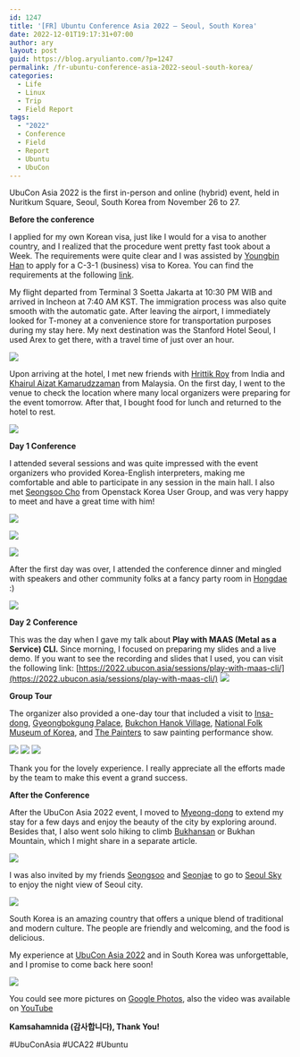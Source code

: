 ```yaml
---
id: 1247
title: '[FR] Ubuntu Conference Asia 2022 – Seoul, South Korea'
date: 2022-12-01T19:17:31+07:00
author: ary
layout: post
guid: https://blog.aryulianto.com/?p=1247
permalink: /fr-ubuntu-conference-asia-2022-seoul-south-korea/
categories:
  - Life
  - Linux
  - Trip
  - Field Report
tags:
  - "2022"
  - Conference
  - Field
  - Report
  - Ubuntu
  - UbuCon
---
```

UbuCon Asia 2022 is the first in-person and online (hybrid) event, held in Nuritkum Square, Seoul, South Korea from November 26 to 27.

**Before the conference**

I applied for my own Korean visa, just like I would for a visa to another country, and I realized that the procedure went pretty fast took about a Week. The requirements were quite clear and I was assisted by [Youngbin Han](https://youngbin.xyz) to apply for a C-3-1 (business) visa to Korea. You can find the requirements at the following [link](https://sites.google.com/view/koreanembassy2/visa-jangka-pendek/kunjungan-singkat-umum).

My flight departed from Terminal 3 Soetta Jakarta at 10:30 PM WIB and arrived in Incheon at 7:40 AM KST. The immigration process was also quite smooth with the automatic gate. After leaving the airport, I immediately looked for T-money at a convenience store for transportation purposes during my stay here. My next destination was the Stanford Hotel Seoul, I used Arex to get there, with a travel time of just over an hour.

![](https://lh3.googleusercontent.com/pw/AP1GczMCQku8oOpCEXuMji-7iqMvYKZfrwmaOVcVL0-p9bdchjlxaPmRvRqYjUmD8n9vW3HJk4zWSpxLjhC2izvu_C5kRD0unhwKqLijlFgH7l0kzCJMtifzMdh2vuASA5H-QuE9bZxEkn6M9A2SLjDbdAjU5XT0pL7nupgpqYRbjIJKsUTnXqU3ASeyKNGd3mwqQMA_BnZvCqRTJGK6khdycWrWQsNe-Ifjy_wQvizkthKswLD1ZKrc4QM7pht7SlZJi5GcwO73sZcIgJukbXTQnOSkFFaB2z6zPiqPUEVNzmUdy7fbsevIGPVnaQwnCZWSLiMzOQVlngASkZO1RN6b2Qrp3NwcptFUmy2Pt4DqpgrR9jQMznEnevmahwLtvhDeV15_r4HXWvEoigcleuGVSMrypppggpDPavyoZcMSagSPUZi7u4GVZ0JoU8-m3ZiI-ahaJT1-BTWpvq7EpKWKE5c8To1SXgBsiKSIeKYGUiiE66ZvCS8YZoJNxAz3LAh6wDKkdey4nDJ_tJCGtMVMgBdQwKelT6XjEEg0tGeyLzKsfNQL6LGOFH-tbdEx-iqmu6ca5q-umOyXhWE-4c8DUAuF4Qro20XXRbJbyTOYnCDe73emTfqYY26TdMJpwVLZ_kk7tb47AwsNL5CV11WR5T-Tu8iXuGvBywD8TV4XNwg404o9PcGWEMgYyRy9RbgSmlC-lG11qkPuInepgOftRx1Om6rR3qaOtZYtkGukOoDbTmGJb90yCYImBrjaNC-1gzGprmmPy02z2UdvrqJUaveeXag1woQIUDRHE7zKIMSJ_UetMRu7XTS9dXTeA0ZpmUXzzGzzq7psFGbJHCYAM6LYTFzgCWUjuRqoYZk0rAS3NfOVML2r3fQibnaPAfcrFGq-ubqBBQG8S5cnt3uS3-aa27cKOQdWMnZThdLA2Cnr8c_YZQP89yPn0UD4TQ0xLoumgk3V-BTFRnWi61WKCRz2s2oWxybSgJe7RhAGDO1rtgJgMICwY7VZtA45PgIyhSs3TI8el7k31OuilPdgjwce6LT8EE1Gh-EFGfg=w2680-h1508-s-no-gm?authuser=4)

Upon arriving at the hotel, I met new friends with [Hrittik Roy](https://twitter.com/hrittikhere) from India and [Khairul Aizat Kamarudzzaman](https://www.facebook.com/myfenris) from Malaysia. On the first day, I went to the venue to check the location where many local organizers were preparing for the event tomorrow. After that, I bought food for lunch and returned to the hotel to rest.

![](https://lh3.googleusercontent.com/pw/AP1GczNRs6xmucDJ2rs5txP3ICwGFZ_j2cphTuD09FS5TfHBkzsCCR6_A_1bCDxUGqnnsHwAUdO_o240hpcPYvXzQXq0_AFf5mHOL1A8PQ3uY6z7Yc-lQInkJkS3AP21JB9K4ZZnfDWoG85oG-r_S-uKwnKRZ0vPeevtL6Geu-vYbMUirvA_3-r-77pHzqjzprUDevqLqFgPvtn6oHF_oA--let0yL7WyQ4CXg5hhKPXJoFtXsoa6nFm3SgQdo4l8XOVgKxN2ojz2HaoN53SHYGKEqxhMQBQGtYXcwkKTbNnZCt4uCGELH7E-hXhf0qV0Y0se-gY7huzYb1Dhm5rTP7kVJF1FDffUKWcQbkRbnV2Yo3BZtFB-e8bDeax_PPM6kiJC34C5A-WTw0jcjL81g7wleS5B2QHvMn9wuh-Q96yJo0ftfvVQ4haDMiWL2gL9rqcIerdrVsduJ7cB4Bh2yKlLCmqqQagllsQCzb3Z59HYD_sFvkrABSGIRBGr_STN2XhbIFz0evOI26k-4wdVv7ZfB1bo_P7md1PF38ViDJdJ7wWGnT_03PPsmnfcLKyLMou2TrA-ougQRujaT4Esvgdi8BU-tU8p3ZeUV-5YqxUutdUPVtlSXAhhAKMPGNiJT0dmDn1HzmAXd42aVwtFQjAw_AmZyRLnZykc7uIxHC7JFHaj8nRDavtwFd8it1EDZ0mOld2Pig2c4zU1rJC9TD4u5zMnQJHo5zLrh7NS-gFKaBd9vsImnscgUSbiQPhgoka4FocZ6l1CF8ljRuetf0L9i4Ry61BU1aKiVU_CCFJNmHq3UpOBzQA3aCXm6DZipJB1v42oDtjtQDMlRiIlaZawGrb0FejXhBCrvQxMTZtIUtDVcRU7GslwxmV7_wmdYOgchuzISCwkK1HnvEpimHdvtReDkFW_qZ0I9PHSw1LGKucouVj82NE4fQpr-9FOBbvze820FQAbOdW11Vi9e_y52PXy8WTXJWCNw3gcBHghHL3hKZys45x7phkFj6st64GFkIKiRbofwLbj00sAm4qBTRSeRv3_34N55lNSc0=w2680-h1508-s-no-gm?authuser=4)

**Day 1 Conference**

I attended several sessions and was quite impressed with the event organizers who provided Korea-English interpreters, making me comfortable and able to participate in any session in the main hall. I also met [Seongsoo Cho](https://twitter.com/seongsoo_kr) from Openstack Korea User Group, and was very happy to meet and have a great time with him!

![](https://lh3.googleusercontent.com/pw/AP1GczO0AWwlNblDFmyPOGzFIIoYFrPqIs0O7BFifSZV45qWm6CIxv2_mKym2yg824iOrOD9i41Jg-oR35j6roVISriFfFpVb-6QmWSAbDMAQRDHbcZwY6Wru1Nac9-qpJyjBf5xCD0OVEiRviOoKVmrlYXdp8A6oEKKBwhIPcsffOOBQ8dKyzr7CzNDfT-zG1N2bcEdBH1XUX6KVPwWSxqhjf8FBDAbQBH0Jc4-jKvmIDSeK7ql28419UJMx8V_XxyTpODj6PZSgJgk_UU5fAGHMPjb1BA8PuqYPqSqww2hJBI8ujkAfN_DHFXl37UAf-96DmripHtbe44XxWUibrhq4YWcA9MCW-dLI7XjfxrjS0-ZqqeSde9MaSihGWKkHs5zHzXxD_-gGKinp19uLGGOvAa_4XeI9WUpIY4ZJ0lMDVRol8bbZD4duaAa7exz1h1P-v5WcdqcsuDiTL2wPsll8LRW9AL5S7McW2WAkOyZqC3tQJblx_PV_9sbxt-HnneK03_ibYEebiLimgT08nSwkoxdFNLJ-QxB-fR2hylBRom1x5hZXFKeQqyUySmVa_NWaFSe62LFdYoBR1lQ3l9mas-sYI6YPQgwf1Ls9Y4BMduPiMOVOUrxVzclCLF9Df561sTY2wyCAlD51qgqmjCj9ga8MG9QP3-zPM--QNfRTVuuyMM7C3sov12KWTwXVUYvP7I_SXWTW1GqExKgYPnhRErb5mfnOeoqw3WfXYO0y0qp9fo0X2XJDqDSRnXrjcQrCQk4i4v5xr28DEqV01sw9GdVb2cfOkux7df-LxgXTK2ZtodQTgHse1JNerlBOPqIcKjzflFkoQafXrylTCuJXWm2OMVEOr835uqL-Qn2X_c4og9cg60MyNjpuDPKjWa1h9iPjFoj45yKLw7tBvFemySr6MKOstelNDdAT9HOHrxXQmisILOKP6-2aDTtgfctsJIVyYzloI7asBOy3Jy35Lgfjsokt5yYciiKP-2Q59fX8HOlS49bWmkcYV8_HqS0swJd_sXTMzn-DJ7-CRK2CxJOfdEu8FQG2kmnPNg=w2880-h1506-s-no-gm?authuser=4)

![](https://lh3.googleusercontent.com/pw/AMWts8AUhInNXODpO2sCgJX2yDn3NDfU34dpyRl-J2CN6FmWZjau9qK5kHJxMAPfN6-ZHAIQiHOJSus2bFiihlYW4m9n5xkW9gzh1NpQ_StQZz9kC5GOQlWKM90ixa5kjPMIxaZ0ee4YLr9Mks8aqYYG26AJ=w1399-h933-s-no?authuser=0)

![](https://lh3.googleusercontent.com/pw/AMWts8CXP_CnlBZv9ZBeUJJIfrP62cQ0IGzFeiKGmUQemUQ5mWb7NDo7nYoMZHEwpt6eW1iA7YoZSG44yekxvXtwUA49aKM2-WlBOiDz9oQQ_ywH7DG4uAw5jH4_j3slIyuxRbZf_UeTDbJ9uLbYlzVMx8Ju=w1658-h933-s-no?authuser=0)

After the first day was over, I attended the conference dinner and mingled with speakers and other community folks at a fancy party room in [Hongdae](https://en.wikipedia.org/wiki/Hongdae_(area)) :)

![](https://lh3.googleusercontent.com/pw/AMWts8DeHhnQuUQ3z0hshOioqFDiiYivksFbCPPIhFKhGs6u1UvOLqpi8hKV1UzLOTJWGnUJ6VGJ_yFvhqG_QzMZ4LWiY2vG5kAnVspe6xObHxfwD1_wY9WzSqb2w5WsicYs7eaG7frAhcTTCd4sTJjdYgX15g=w1244-h933-s-no?authuser=0)


**Day 2 Conference**

This was the day when I gave my talk about **Play with MAAS (Metal as a Service) CLI.** Since morning, I focused on preparing my slides and a live demo. If you want to see the recording and slides that I used, you can visit the following link: [https://2022.ubucon.asia/sessions/play-with-maas-cli/](https://2022.ubucon.asia/sessions/play-with-maas-cli/)
![](https://lh3.googleusercontent.com/pw/AMWts8A-JaQ_sKBknRslG8A7YvnMgI9047ha165LDGb0EuTZwhnN67HIp6_-yvjwNLEqQrpPaJ15mm5QffxfWiRMF8XEfqIpjo67tHmNk85UvK9xsDWSS2yIBJ7dsnm0nzrm5shKzGpXNnmBETQ7yhqZ2Tuy9g=w1399-h933-s-no?authuser=0)

**Group Tour**

The organizer also provided a one-day tour that included a visit to [Insa-dong](https://en.wikipedia.org/wiki/Insa-dong), [Gyeongbokgung Palace](https://en.wikipedia.org/wiki/Gyeongbokgung), [Bukchon Hanok Village](https://en.wikipedia.org/wiki/Bukchon_Hanok_Village), [National Folk Museum of Korea](https://www.nfm.go.kr/english/index.do), and [The Painters](https://english.visitkorea.or.kr/enu/ATR/SI_EN_3_2_3.jsp?cid=691388) to saw painting performance show. 

![](https://lh3.googleusercontent.com/pw/AMWts8DuzBYGzzSx9_ppq9F4BAJeRZhS2GiOV77dzhMbRDJatjE3hPp4acZsTAtHj4ijKvDEQ3ybq7k3L-dwyw_MWec_NNDSjKMHGDO6cUWQyzrAL4T0aI4QOb3GhGGvxqYSaZr6yMNDnSRkn7J6qWR-XvjO=w1658-h933-s-no?authuser=0)
![](https://lh3.googleusercontent.com/pw/AMWts8B7X6O7tv7cyfRCj2dCeelKseEGR1Fx8SU6Ez5uQO_mEIpZpU_iWT9jeKs6Pp-w0zvdgwY-aZgIfbcUoPZAJJxo6WIxyhOM7QujcSWAFmPhKqkmiNKgE8W9YlTZe9OyZaD5Ao2rnrf1fpmmZvvNqUCo=w1658-h933-s-no?authuser=0)
![](https://lh3.googleusercontent.com/pw/AMWts8C0eNAWECMNb29n0St9yG-DtPgCrt06rBtYSrLcYzDRZDzYehM8FU4vTeBIHKxYHgz6pimdwttSJwJU3AiSKPb6IVJ3N2037B2H-5A21H0quC8z2AGd4osruTzfZvm7Oz1RVTZ-NWDs-8xP1vWwOLsR=w1658-h933-s-no?authuser=0)

Thank you for the lovely experience. I really appreciate all the efforts made by the team to make this event a grand success.

**After the Conference**

After the UbuCon Asia 2022 event, I moved to [Myeong-dong](https://en.wikipedia.org/wiki/Myeong-dong) to extend my stay for a few days and enjoy the beauty of the city by exploring around. Besides that, I also went solo hiking to climb [Bukhansan](https://en.wikipedia.org/wiki/Bukhansan) or Bukhan Mountain, which I might share in a separate article. 

![](https://lh3.googleusercontent.com/pw/AMWts8CK9Oo2Bw3loHIwnahqRRKjETc6qYkaJ4cZupZ3IancJmlRmbWERqbsprhbw0vrzvytapaQHcaYq_aBOHgiVWR4dgkXP92jK934PyFsfQoGcHkRK4ksLHfvtVUbsXccY4vkT2xWZzi0VCmdtVA-xMO_=w1658-h933-s-no?authuser=0)

I was also invited by my friends [Seongsoo](https://twitter.com/seongsoo_kr) and [Seonjae](https://twitter.com/tjswo98sj06) to go to [Seoul Sky](https://seoulsky.lotteworld.com/en/main/index.do) to enjoy the night view of Seoul city.

![](https://lh3.googleusercontent.com/pw/AMWts8DmrQmPnzc5PhcKXpLo_xKwteLxQ8cvpUYx22HwLT6DNM-Ikumj0v3skkD-NjT86rgYqSZCf1SSz8BPA4l6HRckYOno-e4fhQLXsG6m1K1EfK1BqL7kCkK4dm17aJUjaUwXY9MKRnNxs4Tbq9HyjopF=w1658-h933-s-no?authuser=0)

South Korea is an amazing country that offers a unique blend of traditional and modern culture. The people are friendly and welcoming, and the food is delicious. 

My experience at [UbuCon Asia 2022](https://2022.ubucon.asia/) and in South Korea was unforgettable, and I promise to come back here soon!

![](https://lh3.googleusercontent.com/pw/AMWts8AsDO_cnq7DIBCQN9Av_eK411VQn18nbNjTouOeAd5wRCic0OsFdFK3Nj5uATAn1Yfr9CiZkwAYY7Pm8RFINz-m9ZSkJ5_eP8VY2sHDCA86DvJn20npHoi4FuSb0-gMH2QUuFVZvQbWsrmis6H9lO_1=w1395-h933-s-no?authuser=0)

You could see more pictures on [Google Photos](https://photos.app.goo.gl/SPhfVVxuiFR4Rh2g6), also the video was available on [YouTube](https://www.youtube.com/@UbuConAsia/videos)

**Kamsahamnida (감사합니다), Thank You!**

#UbuConAsia #UCA22 #Ubuntu
